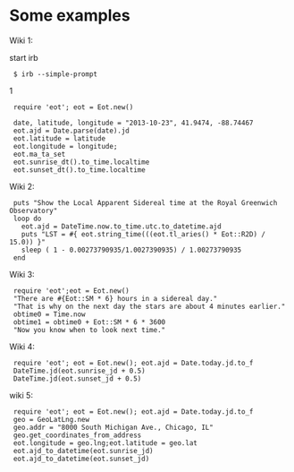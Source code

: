 # Some examples

Wiki 1:

start irb

     $ irb --simple-prompt

1

     require 'eot'; eot = Eot.new()

     date, latitude, longitude = "2013-10-23", 41.9474, -88.74467
     eot.ajd = Date.parse(date).jd
     eot.latitude = latitude
     eot.longitude = longitude; 
     eot.ma_ta_set
     eot.sunrise_dt().to_time.localtime
     eot.sunset_dt().to_time.localtime

Wiki 2:

     puts "Show the Local Apparent Sidereal time at the Royal Greenwich Observatory"
     loop do
       eot.ajd = DateTime.now.to_time.utc.to_datetime.ajd
       puts "LST = #{ eot.string_time(((eot.tl_aries() * Eot::R2D) / 15.0)) }"
       sleep ( 1 - 0.00273790935/1.0027390935) / 1.00273790935
     end

Wiki 3:

     require 'eot';eot = Eot.new()
     "There are #{Eot::SM * 6} hours in a sidereal day."
     "That is why on the next day the stars are about 4 minutes earlier."
     obtime0 = Time.now
     obtime1 = obtime0 + Eot::SM * 6 * 3600
     "Now you know when to look next time."

Wiki 4:

     require 'eot'; eot = Eot.new(); eot.ajd = Date.today.jd.to_f
     DateTime.jd(eot.sunrise_jd + 0.5)
     DateTime.jd(eot.sunset_jd + 0.5)

wiki 5:

     require 'eot'; eot = Eot.new(); eot.ajd = Date.today.jd.to_f
     geo = GeoLatLng.new
     geo.addr = "8000 South Michigan Ave., Chicago, IL"
     geo.get_coordinates_from_address
     eot.longitude = geo.lng;eot.latitude = geo.lat
     eot.ajd_to_datetime(eot.sunrise_jd)
     eot.ajd_to_datetime(eot.sunset_jd)


